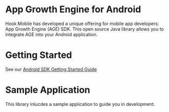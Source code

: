 # App Growth Engine for Android

Hook Mobile has developed a unique offering for mobile app developers: App Growth Engine (AGE) SDK.
This open source Java library allows you to integrate AGE into your Android application.


# Getting Started

See our <a href="http://hookmobile.com/android-tutorial.html">Android SDK Getting Started Guide</a>


# Sample Application

This library inlucdes a sample application to guide you in development.


